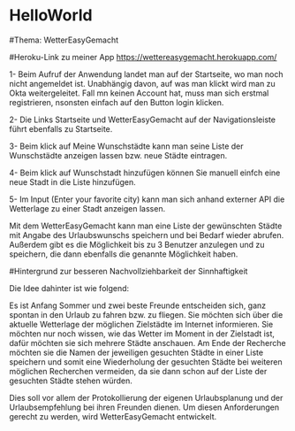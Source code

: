 # HelloWorld

#Thema: WetterEasyGemacht

#Heroku-Link zu meiner App
https://wettereasygemacht.herokuapp.com/

1- Beim Aufruf der Anwendung landet man auf der Startseite, wo  man noch nicht angemeldet ist.
Unabhängig davon, auf was man klickt wird man zu Okta weitergeleitet. Fall mn keinen Account hat,
muss man sich erstmal registrieren, nsonsten einfach auf den Button login klicken.

2- Die Links Startseite und WetterEasyGemacht auf der Navigationsleiste führt ebenfalls zu Startseite.

3- Beim klick auf Meine Wunschstädte kann man seine Liste der Wunschstädte anzeigen lassen bzw. neue Städte eintragen.

4- Beim klick auf Wunschstadt hinzufügen können Sie manuell einfch eine neue Stadt in die Liste hinzufügen.

5- Im Input (Enter your favorite city) kann man sich anhand externer API die Wetterlage zu einer Stadt anzeigen lassen.

Mit dem WetterEasyGemacht kann man eine Liste der gewünschten Städte mit Angabe des Urlaubswunschs speichern 
und bei Bedarf wieder abrufen. Außerdem gibt es die Möglichkeit bis zu 3 Benutzer anzulegen und zu speichern, die 
dann ebenfalls die genannte Möglichkeit haben.

#Hintergrund zur besseren Nachvollziehbarkeit der Sinnhaftigkeit

Die Idee dahinter ist wie folgend:

Es ist Anfang Sommer und zwei beste Freunde entscheiden sich, ganz spontan in den Urlaub zu 
fahren bzw. zu fliegen. Sie möchten sich über die aktuelle Wetterlage der möglichen Zielstädte
im Internet informieren. Sie möchten nur noch wissen, wie das Wetter im Moment in der Zielstadt
ist, dafür möchten sie sich mehrere Städte anschauen. Am Ende der Recherche möchten sie die Namen
der jeweiligen gesuchten Städte in einer Liste speichern und somit eine Wiederholung der gesuchten 
Städte bei weiteren möglichen Recherchen vermeiden, da sie dann schon auf der Liste der gesuchten 
Städte stehen würden.

Dies soll vor allem der Protokollierung der eigenen Urlaubsplanung und der Urlaubsempfehlung bei
ihren Freunden dienen. Um diesen Anforderungen gerecht zu werden, wird WetterEasyGemacht entwickelt.
